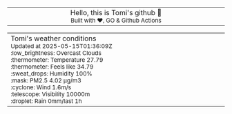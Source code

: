 
<div align="center">
<table>
<tbody>
<td align="center">
<img width="2000" height="0"><br>
Hello, this is Tomi's github 👋<br>
<sup>Built with ❤️, GO & Github Actions</sup><br>
<img width="2000" height="0">
</td>
</tbody>
</table>
</div>
<table>
<tbody>
<td align="left">
<img width="2000" height="0"><br>
Tomi's weather conditions<br>
<sup>Updated at 2025-05-15T01:36:09Z</sup><br>
<sup>:low_brightness: Overcast Clouds</sup><br>
<sup>:thermometer: Temperature 27.79 </sup><br>
<sup>:thermometer: Feels like 34.79</sup><br>
<sup>:sweat_drops: Humidity 100%</sup><br>
<sup>:mask: PM2.5 4.02 μg/m3</sup><br>
<sup>:cyclone: Wind 1.6m/s </sup><br>
<sup>:telescope: Visibility 10000m </sup><br>
<sup>:droplet: Rain 0mm/last 1h </sup><br>
<img width="2000" height="0">
</td>
<td align="left">
<img width="2000" height="0"><br>
<br>
<img width="2000" height="0">
</td>
</tbody>
</table>
</div>
    